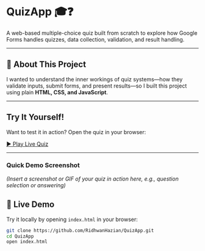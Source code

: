 # QuizApp 🎓❓

A web-based multiple-choice quiz built from scratch to explore how Google Forms handles quizzes, data collection, validation, and result handling.

---

## 📖 About This Project
I wanted to understand the inner workings of quiz systems—how they validate inputs, submit forms, and present results—so I built this project using plain **HTML, CSS, and JavaScript**.

---
##  Try It Yourself!

Want to test it in action? Open the quiz in your browser:

[▶ Play Live Quiz](https://ridhwanhazian.github.io/QuizApp/)

---

###  Quick Demo Screenshot

*(Insert a screenshot or GIF of your quiz in action here, e.g., question selection or answering)*


## 🚀 Live Demo
Try it locally by opening `index.html` in your browser:

```bash
git clone https://github.com/RidhwanHazian/QuizApp.git
cd QuizApp
open index.html
